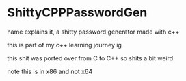 # ShittyCPPPasswordGen
name explains it, a shitty password generator made with c++

this is part of my c++ learning journey ig

this shit was ported over from C to C++ so shits a bit weird

note this is in x86 and not x64
